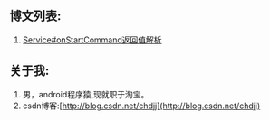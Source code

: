 
## 博文列表:

1. [Service#onStartCommand返回值解析]()


## 关于我:

1. 男，android程序猿,现就职于淘宝。
2. csdn博客:[http://blog.csdn.net/chdjj](http://blog.csdn.net/chdjj)
